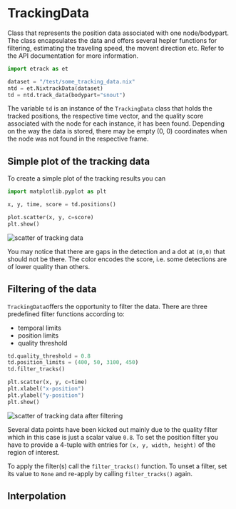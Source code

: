 # TrackingData

Class that represents the position data associated with one node/bodypart.
The class encapsulates the data and offers several hepler functions for filtering, estimating the traveling speed, the movent direction etc. Refer to the API documentation for more information.

```python
import etrack as et

dataset = "/test/some_tracking_data.nix"
ntd = et.NixtrackData(dataset)
td = ntd.track_data(bodypart="snout")
```

The variable ``td`` is an instance of the ``TrackingData`` class that holds the tracked positions, the respective time vector, and the quality score associated with the node for each instance, it has been found. Depending on the way the data is stored, there may be empty (0, 0) coordinates when the node was not found in the respective frame.

## Simple plot of the tracking data

To create a simple plot of the tracking results you can

```python
import matplotlib.pyplot as plt

x, y, time, score = td.positions()

plot.scatter(x, y, c=score)
plt.show()
```

![scatter of tracking data](intro_scatter.png)

You may notice that there are gaps in the detection and a dot at ``(0,0)`` that should not be there. The color encodes the score, i.e. some detections are of lower quality than others.

## Filtering of the data

``TrackingData``offers the opportunity to filter the data. There are three predefined filter functions according to:

* temporal limits
* position limits
* quality threshold

```python
td.quality_threshold = 0.8
td.position_limits = (400, 50, 3100, 450)
td.filter_tracks()

plt.scatter(x, y, c=time)
plt.xlabel("x-position")
plt.ylabel("y-position")
plt.show()
```

![scatter of tracking data after filtering](intro_scatter2.png)

Several data points have been kicked out mainly due to the quality filter which in this case is just a scalar value ``0.8``. To set the position filter you have to provide a 4-tuple with entries for ``(x, y, width, height)`` of the region of interest.

To apply the filter(s) call the ``filter_tracks()`` function. To unset a filter, set its value to ``None`` and re-apply by calling ``filter_tracks()`` again.

## Interpolation

